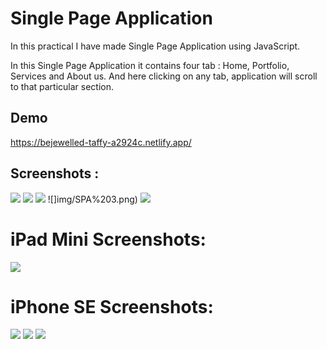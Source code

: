 
# Single Page Application 

In this practical I have made Single Page Application using JavaScript. 

In this Single Page Application it contains four tab : Home, Portfolio, Services and About us. And here clicking on any tab, application will scroll to that particular section.

## Demo

https://bejewelled-taffy-a2924c.netlify.app/

## Screenshots :

![](img/SPa.png)
![](img/SPA%201.png)
![](img/SPA%202.png)
![]img/SPA%203.png)
![](img/SPA%204.png)

# iPad Mini Screenshots:

![](img/SPA%20M%20.png)

# iPhone SE Screenshots:

![](img/SPA%20S%201.png)
![](img/SPA%20S%202.png)
![](img/SPA%20S%203.png)

